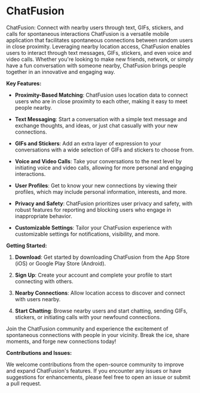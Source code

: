 # ChatFusion
ChatFusion: Connect with nearby users through text, GIFs, stickers, and calls for spontaneous interactions
ChatFusion is a versatile mobile application that facilitates spontaneous connections between random users in close proximity. Leveraging nearby location access, ChatFusion enables users to interact through text messages, GIFs, stickers, and even voice and video calls. Whether you're looking to make new friends, network, or simply have a fun conversation with someone nearby, ChatFusion brings people together in an innovative and engaging way.

**Key Features:**

- **Proximity-Based Matching**: ChatFusion uses location data to connect users who are in close proximity to each other, making it easy to meet people nearby.

- **Text Messaging**: Start a conversation with a simple text message and exchange thoughts, and ideas, or just chat casually with your new connections.

- **GIFs and Stickers**: Add an extra layer of expression to your conversations with a wide selection of GIFs and stickers to choose from.

- **Voice and Video Calls**: Take your conversations to the next level by initiating voice and video calls, allowing for more personal and engaging interactions.

- **User Profiles**: Get to know your new connections by viewing their profiles, which may include personal information, interests, and more.

- **Privacy and Safety**: ChatFusion prioritizes user privacy and safety, with robust features for reporting and blocking users who engage in inappropriate behavior.

- **Customizable Settings**: Tailor your ChatFusion experience with customizable settings for notifications, visibility, and more.

**Getting Started:**

1. **Download**: Get started by downloading ChatFusion from the App Store (iOS) or Google Play Store (Android).

2. **Sign Up**: Create your account and complete your profile to start connecting with others.

3. **Nearby Connections**: Allow location access to discover and connect with users nearby.

4. **Start Chatting**: Browse nearby users and start chatting, sending GIFs, stickers, or initiating calls with your newfound connections.

Join the ChatFusion community and experience the excitement of spontaneous connections with people in your vicinity. Break the ice, share moments, and forge new connections today!

**Contributions and Issues:**

We welcome contributions from the open-source community to improve and expand ChatFusion's features. If you encounter any issues or have suggestions for enhancements, please feel free to open an issue or submit a pull request.
